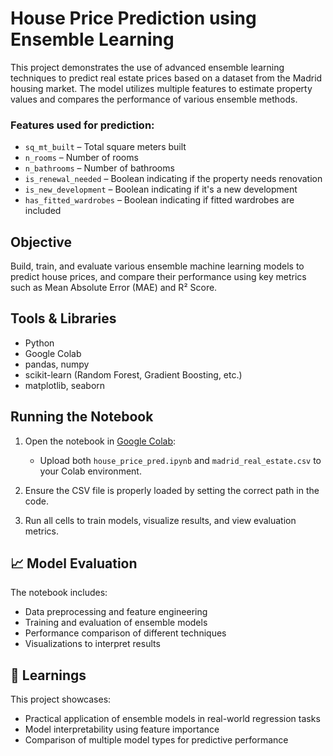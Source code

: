 # House Price Prediction using Ensemble Learning

This project demonstrates the use of advanced ensemble learning techniques to predict real estate prices based on a dataset from the Madrid housing market. The model utilizes multiple features to estimate property values and compares the performance of various ensemble methods.

### Features used for prediction:
- `sq_mt_built` – Total square meters built
- `n_rooms` – Number of rooms
- `n_bathrooms` – Number of bathrooms
- `is_renewal_needed` – Boolean indicating if the property needs renovation
- `is_new_development` – Boolean indicating if it's a new development
- `has_fitted_wardrobes` – Boolean indicating if fitted wardrobes are included

## Objective

Build, train, and evaluate various ensemble machine learning models to predict house prices, and compare their performance using key metrics such as Mean Absolute Error (MAE) and R² Score.

## Tools & Libraries

- Python
- Google Colab
- pandas, numpy
- scikit-learn (Random Forest, Gradient Boosting, etc.)
- matplotlib, seaborn

##  Running the Notebook

1. Open the notebook in [Google Colab](https://colab.research.google.com/):
   - Upload both `house_price_pred.ipynb` and `madrid_real_estate.csv` to your Colab environment.

2. Ensure the CSV file is properly loaded by setting the correct path in the code.

3. Run all cells to train models, visualize results, and view evaluation metrics.

## 📈 Model Evaluation

The notebook includes:
- Data preprocessing and feature engineering
- Training and evaluation of ensemble models
- Performance comparison of different techniques
- Visualizations to interpret results

## 🧠 Learnings

This project showcases:
- Practical application of ensemble models in real-world regression tasks
- Model interpretability using feature importance
- Comparison of multiple model types for predictive performance


